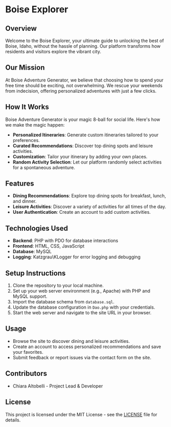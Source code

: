 # Boise Explorer

## Overview
Welcome to the Boise Explorer, your ultimate guide to unlocking the best of Boise, Idaho, without the hassle of planning. Our platform transforms how residents and visitors explore the vibrant city.

## Our Mission
At Boise Adventure Generator, we believe that choosing how to spend your free time should be exciting, not overwhelming. We rescue your weekends from indecision, offering personalized adventures with just a few clicks.

## How It Works
Boise Adventure Generator is your magic 8-ball for social life. Here's how we make the magic happen:

- **Personalized Itineraries**: Generate custom itineraries tailored to your preferences.
- **Curated Recommendations**: Discover top dining spots and leisure activities.
- **Customization**: Tailor your itinerary by adding your own places.
- **Random Activity Selection**: Let our platform randomly select activities for a spontaneous adventure.

## Features
- **Dining Recommendations**: Explore top dining spots for breakfast, lunch, and dinner.
- **Leisure Activities**: Discover a variety of activities for all times of the day.
- **User Authentication**: Create an account to add custom activities.

## Technologies Used
- **Backend**: PHP with PDO for database interactions
- **Frontend**: HTML, CSS, JavaScript
- **Database**: MySQL
- **Logging**: Katzgrau\KLogger for error logging and debugging

## Setup Instructions
1. Clone the repository to your local machine.
2. Set up your web server environment (e.g., Apache) with PHP and MySQL support.
3. Import the database schema from `database.sql`.
4. Update the database configuration in `Dao.php` with your credentials.
5. Start the web server and navigate to the site URL in your browser.

## Usage
- Browse the site to discover dining and leisure activities.
- Create an account to access personalized recommendations and save your favorites.
- Submit feedback or report issues via the contact form on the site.

## Contributors
- Chiara Altobelli - Project Lead & Developer

## License
This project is licensed under the MIT License - see the [LICENSE](LICENSE) file for details.

